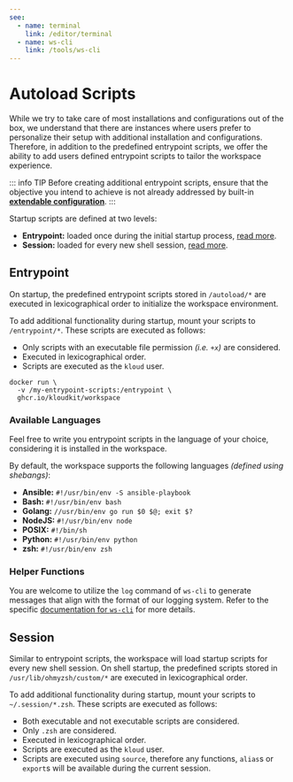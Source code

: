 ```yaml
---
see:
  - name: terminal
    link: /editor/terminal
  - name: ws-cli
    link: /tools/ws-cli
---
```


# Autoload Scripts

While we try to take care of most installations and configurations out of the box, we
understand that there are instances where users prefer to personalize their setup with
additional installation and configurations.
Therefore, in addition to the predefined entrypoint scripts, we offer the ability to add
users defined entrypoint scripts to tailor the workspace experience.

::: info TIP
Before creating additional entrypoint scripts, ensure that the objective you intend to
achieve is not already addressed by built-in **[extendable configuration][]**.
:::

Startup scripts are defined at two levels:

- **Entrypoint:** loaded once during the initial startup process, [read more](#entrypoint).
- **Session:** loaded for every new shell session, [read more](#session).

## Entrypoint

On startup, the predefined entrypoint scripts stored in `/autoload/*` are executed in
lexicographical order to initialize the workspace environment.

To add additional functionality during startup, mount your scripts to `/entrypoint/*`.
These scripts are executed as follows:

- Only scripts with an executable file permission *(i.e. `+x`)* are considered.
- Executed in lexicographical order.
- Scripts are executed as the `kloud` user.

```sh{2}
docker run \
  -v /my-entrypoint-scripts:/entrypoint \
  ghcr.io/kloudkit/workspace
```

### Available Languages

Feel free to write you entrypoint scripts in the language of your choice, considering it
is installed in the workspace.

By default, the workspace supports the following languages *(defined using shebangs)*:

- **Ansible:** `#!/usr/bin/env -S ansible-playbook`
- **Bash:** `#!/usr/bin/env bash`
- **Golang:** `//usr/bin/env go run $0 $@; exit $?`
- **NodeJS:** `#!/usr/bin/env node`
- **POSIX:** `#!/bin/sh`
- **Python:** `#!/usr/bin/env python`
- **zsh:** `#!/usr/bin/env zsh`

### Helper Functions

You are welcome to utilize the `log` command of `ws-cli` to generate messages that align
with the format of our logging system.
Refer to the specific [documentation for `ws-cli`](/tools/ws-cli) for more details.

## Session

Similar to entrypoint scripts, the workspace will load startup scripts for every new shell
session.
On shell startup, the predefined scripts stored in `/usr/lib/ohmyzsh/custom/*` are executed in
lexicographical order.

To add additional functionality during startup, mount your scripts to `~/.session/*.zsh`.
These scripts are executed as follows:

- Both executable and not executable scripts are considered.
- Only `.zsh` are considered.
- Executed in lexicographical order.
- Scripts are executed as the `kloud` user.
- Scripts are executed using `source`, therefore any functions, `alias`s or `export`s will
    be available during the current session.

[extendable configuration]: /pages/extendable-configuration

